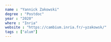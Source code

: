 ```yaml
---
name : "Yannick Zakowski"
degree : "Postdoc"
year : "2020"
where : "Inria"
website : "https://cambium.inria.fr/~yzakowsk/"
tags : ["alum"]
---
```

